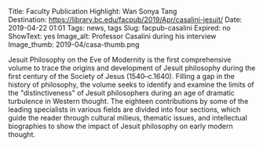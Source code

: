 Title: Faculty Publication Highlight: Wan Sonya Tang  
Destination: https://library.bc.edu/facpub/2019/Apr/casalini-jesuit/
Date: 2019-04-22 01:01 
Tags: news, tags 
Slug: facpub-casalini
Expired: no
ShowText: yes
Image_alt: Professor Casalini during his interview
Image_thumb: 2019-04/casa-thumb.png

Jesuit Philosophy on the Eve of Modernity is the first comprehensive volume to trace the origins and development of Jesuit philosophy during the first century of the Society of Jesus (1540–c.1640). Filling a gap in the history of philosophy, the volume seeks to identify and examine the limits of the "distinctiveness" of Jesuit philosophers during an age of dramatic turbulence in Western thought. The eighteen contributions by some of the leading specialists in various fields are divided into four sections, which guide the reader through cultural milieus, thematic issues, and intellectual biographies to show the impact of Jesuit philosophy on early modern thought. 
